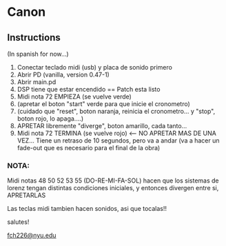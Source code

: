 # Canon

## Instructions 

(In spanish for now...)

1. Conectar teclado midi (usb) y placa de sonido primero
2. Abrir PD (vanilla, version 0.47-1)
3. Abrir main.pd
4. DSP tiene que estar encendido == Patch esta listo
5. Midi nota 72 EMPIEZA (se vuelve verde)
5. (apretar el boton "start" verde para que inicie el cronometro)
5. (cuidado que "reset", boton naranja, reinicia el cronometro... y "stop", boton rojo, lo apaga....)
5. APRETAR libremente "diverge", boton amarillo, cada tanto...
6. Midi nota 72 TERMINA (se vuelve rojo) <-- NO APRETAR MAS DE UNA VEZ... Tiene un retraso de 10 segundos, pero va a andar (va a hacer un fade-out que es necesario para el final de la obra)

### NOTA:

Midi notas 48 50 52 53 55 (DO-RE-MI-FA-SOL) hacen que los sistemas de lorenz tengan distintas condiciones iniciales, y entonces divergen entre si, APRETARLAS


Las teclas midi tambien hacen sonidos, asi que tocalas!!

salutes!

fch226@nyu.edu